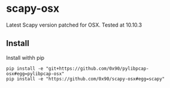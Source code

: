 # scapy-osx

Latest Scapy version patched for OSX. Tested at 10.10.3

## Install

Install withh pip
```
pip install -e "git+https://github.com/0x90/pylibpcap-osx#egg=pylibpcap-osx"
pip install -e "https://github.com/0x90/scapy-osx#egg=scapy"
```
